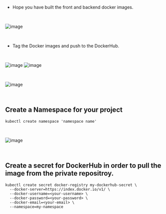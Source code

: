 

- Hope you have built the front and backend docker images.

<br>

![image](https://github.com/user-attachments/assets/c9881534-affd-45a2-b31e-28a0f6955f9d)

<br>

- Tag the Docker images and push to the DockerHub.

<br>

![image](https://github.com/user-attachments/assets/791f2c65-a38e-46cb-9b3d-aea060a3c0e1)
![image](https://github.com/user-attachments/assets/903e7c1d-eab2-4d1c-9ddd-f6cea167eba4)

<br>

![image](https://github.com/user-attachments/assets/9a818b2b-86d7-44ef-9c66-62bbd1f9517a)

<br>

## Create a Namespace for your project
```
kubectl create namespace 'namespace name'
```

<br>

![image](https://github.com/user-attachments/assets/0e37d31b-a57b-4b06-a38a-45fb67cfeede)

<br>

## Create a secret for DockerHub in order to pull the image from the private repositroy.
```
kubectl create secret docker-registry my-dockerhub-secret \
  --docker-server=https://index.docker.io/v1/ \
  --docker-username=<your-username> \
  --docker-password=<your-password> \
  --docker-email=<your-email> \
  --namespace=my-namespace

```


